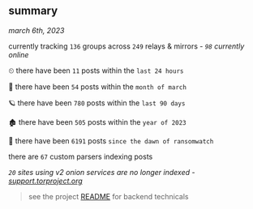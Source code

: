 
## summary
_march 6th, 2023_

currently tracking `136` groups across `249` relays & mirrors - _`98` currently online_

⏲ there have been `11` posts within the `last 24 hours`

🦈 there have been `54` posts within the `month of march`

🪐 there have been `780` posts within the `last 90 days`

🏚 there have been `505` posts within the `year of 2023`

🦕 there have been `6191` posts `since the dawn of ransomwatch`

there are `67` custom parsers indexing posts

_`20` sites using v2 onion services are no longer indexed - [support.torproject.org](https://support.torproject.org/onionservices/v2-deprecation/)_

> see the project [README](https://github.com/joshhighet/ransomwatch#ransomwatch--) for backend technicals
